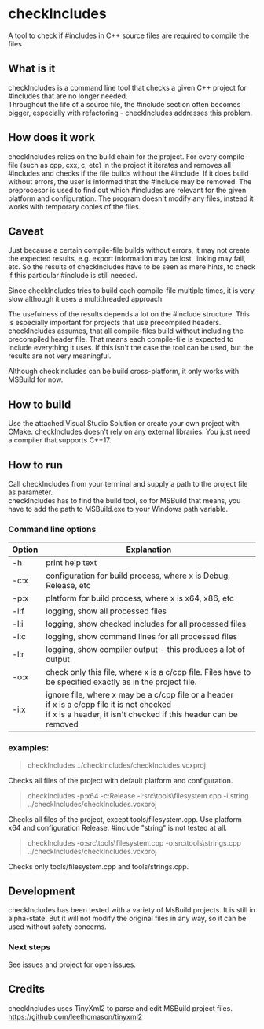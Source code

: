 # checkIncludes
A tool to check if #includes in C++ source files are required to compile the files

## What is it

checkIncludes is a command line tool that checks a given C++ project for #includes that are no longer needed.<br> 
Throughout the life of a source file, the #include section often becomes bigger, especially with refactoring - checkIncludes addresses this problem.

## How does it work

checkIncludes relies on the build chain for the project. For every compile-file (such as cpp, cxx, c, etc) in the project it iterates and removes all #includes and checks if the file builds without the #include. If it does build without errors, the user is informed that the #include may be removed. The preprocesor is used to find out which #includes are relevant for the given platform and configuration. The program doesn't modify any files, instead it works with temporary copies of the files.

## Caveat

Just because a certain compile-file builds without errors, it may not create the expected results, e.g. export information may be lost, linking may fail, etc. So the results of checkIncludes have to be seen as mere hints, to check if this particular #include is still needed.

Since checkIncludes tries to build each compile-file multiple times, it is very slow although it uses a multithreaded approach.

The usefulness of the results depends a lot on the #include structure. This is especially important for projects that use precompiled headers. checkIncludes assumes, that all compile-files build without including the precompiled header file. That means each compile-file is expected to include everything it uses. If this isn't the case the tool can be used, but the results are not very meaningful.

Although checkIncludes can be build cross-platform, it only works with MSBuild for now.

## How to build

Use the attached Visual Studio Solution or create your own project with CMake. checkIncludes doesn't rely on any external libraries. You just need a compiler that supports C++17.

## How to run

Call checkIncludes from your terminal and supply a path to the project file as parameter.<br>
checkIncludes has to find the build tool, so for MSBuild that means, you have to add the path to MSBuild.exe to your Windows path variable.


### Command line options

Option | Explanation
-------| -----------
-h     | print help text
-c:x   | configuration for build process, where x is Debug, Release, etc
-p:x   | platform for build process, where x is x64, x86, etc
-l:f   | logging, show all processed files
-l:i   | logging, show checked includes for all processed files
-l:c   | logging, show command lines for all processed files
-l:r   | logging, show compiler output - this produces a lot of output
-o:x   | check only this file, where x is a c/cpp file. Files have to be specified exactly as in the project file.
-i:x   | ignore file, where x may be a c/cpp file or a header<br>if x is a c/cpp file it is not checked<br>if x is a header, it isn't checked if this header can be removed			

### examples:

> checkIncludes  ../checkIncludes/checkIncludes.vcxproj

Checks all files of the project with default platform and configuration.

> checkIncludes -p:x64 -c:Release -i:src\tools\filesystem.cpp -i:string ../checkIncludes/checkIncludes.vcxproj

Checks all files of the project, except tools/filesystem.cpp. Use platform x64 and configuration Release. #include "string" is not tested at all.

> checkIncludes -o:src\tools\filesystem.cpp -o:src\tools\strings.cpp ../checkIncludes/checkIncludes.vcxproj

Checks only tools/filesystem.cpp and tools/strings.cpp.


## Development

checkIncludes has been tested with a variety of MsBuild projects. It is still in alpha-state. But it will not modify the original files in any way, so it can be used without safety concerns.<br>

### Next steps

See issues and project for open issues.

## Credits

checkIncludes uses TinyXml2 to parse and edit MSBuild project files.<br>
https://github.com/leethomason/tinyxml2
